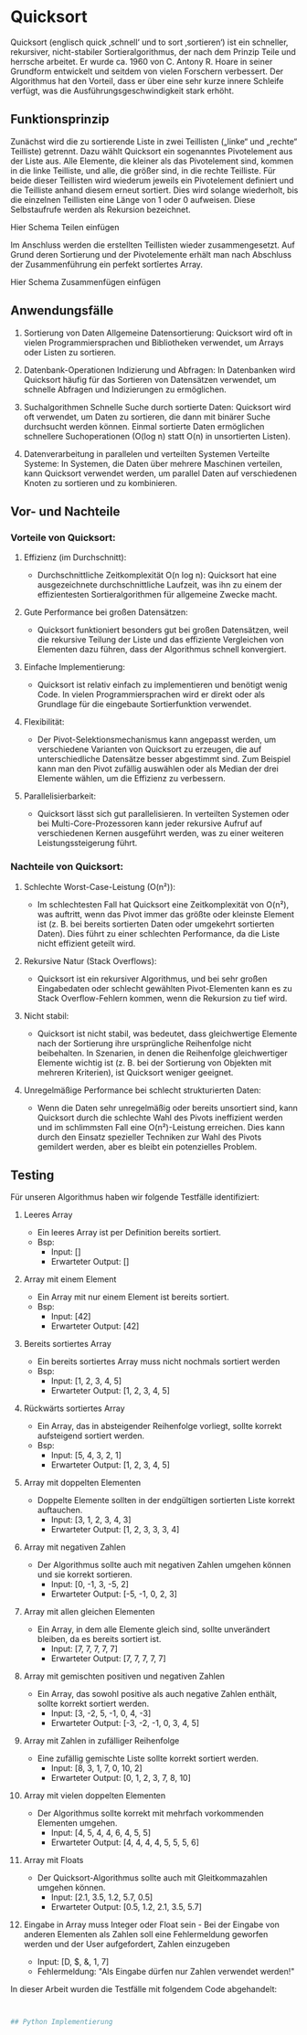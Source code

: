 # Quicksort
Quicksort (englisch quick ‚schnell‘ und to sort ‚sortieren‘) ist ein schneller, rekursiver, nicht-stabiler Sortieralgorithmus,
der nach dem Prinzip Teile und herrsche arbeitet. Er wurde ca. 1960 von C. Antony R. Hoare in seiner Grundform entwickelt
und seitdem von vielen Forschern verbessert. Der Algorithmus hat den Vorteil, dass er über eine sehr kurze innere Schleife verfügt, was die Ausführungsgeschwindigkeit stark erhöht.

## Funktionsprinzip
Zunächst wird die zu sortierende Liste in zwei Teillisten („linke“ und „rechte“ Teilliste) getrennt. Dazu wählt Quicksort ein sogenanntes Pivotelement aus der Liste aus. 
Alle Elemente, die kleiner als das Pivotelement sind, kommen in die linke Teilliste, und alle, die größer sind, in die rechte Teilliste.
Für beide dieser Teillisten wird wiederum jeweils ein Pivotelement definiert und die Teilliste anhand diesem erneut sortiert. Dies wird solange wiederholt, bis die einzelnen
Teillisten eine Länge von 1 oder 0 aufweisen. Diese Selbstaufrufe werden als Rekursion bezeichnet.



Hier Schema Teilen einfügen




Im Anschluss werden die erstellten Teillisten wieder zusammengesetzt. Auf Grund deren Sortierung und der Pivotelemente erhält man nach Abschluss der Zusammenführung ein perfekt sortîertes Array. 


Hier Schema Zusammenfügen einfügen


## Anwendungsfälle
1. Sortierung von Daten
    Allgemeine Datensortierung: Quicksort wird oft in vielen Programmiersprachen und Bibliotheken verwendet, um Arrays oder Listen zu sortieren.


2. Datenbank-Operationen
    Indizierung und Abfragen: In Datenbanken wird Quicksort häufig für das Sortieren von Datensätzen verwendet, um schnelle Abfragen und Indizierungen zu ermöglichen.



3. Suchalgorithmen
    Schnelle Suche durch sortierte Daten: Quicksort wird oft verwendet, um Daten zu sortieren, die dann mit binärer Suche durchsucht werden können.
     Einmal sortierte Daten ermöglichen schnellere Suchoperationen (O(log n) statt O(n) in unsortierten Listen).

    
4. Datenverarbeitung in parallelen und verteilten Systemen
    Verteilte Systeme: In Systemen, die Daten über mehrere Maschinen verteilen, kann Quicksort verwendet werden, um parallel Daten auf verschiedenen Knoten zu sortieren und zu kombinieren.
    

## Vor-  und Nachteile


### Vorteile von Quicksort:

1. Effizienz (im Durchschnitt):
   - Durchschnittliche Zeitkomplexität O(n log n): Quicksort hat eine ausgezeichnete durchschnittliche Laufzeit, was ihn zu einem der effizientesten Sortieralgorithmen für allgemeine Zwecke macht.


2. Gute Performance bei großen Datensätzen:
   - Quicksort funktioniert besonders gut bei großen Datensätzen, weil die rekursive Teilung der Liste und das effiziente Vergleichen von Elementen dazu führen, dass der Algorithmus schnell konvergiert.


3. Einfache Implementierung:
   - Quicksort ist relativ einfach zu implementieren und benötigt wenig Code. In vielen Programmiersprachen wird er direkt oder als Grundlage für die eingebaute Sortierfunktion verwendet.


4. Flexibilität:
   - Der Pivot-Selektionsmechanismus kann angepasst werden, um verschiedene Varianten von Quicksort zu erzeugen, die auf unterschiedliche Datensätze besser abgestimmt sind. Zum Beispiel kann man den Pivot zufällig auswählen oder als Median der drei Elemente wählen, um die Effizienz zu verbessern.


5. Parallelisierbarkeit:
   - Quicksort lässt sich gut parallelisieren. In verteilten Systemen oder bei Multi-Core-Prozessoren kann jeder rekursive Aufruf auf verschiedenen Kernen ausgeführt werden, was zu einer weiteren Leistungssteigerung führt.

### Nachteile von Quicksort:

1. Schlechte Worst-Case-Leistung (O(n²)):
   - Im schlechtesten Fall hat Quicksort eine Zeitkomplexität von O(n²), was auftritt, wenn das Pivot immer das größte oder kleinste Element ist (z. B. bei bereits sortierten Daten oder umgekehrt sortierten Daten). Dies führt zu einer schlechten Performance, da die Liste nicht effizient geteilt wird.


2. Rekursive Natur (Stack Overflows):
   - Quicksort ist ein rekursiver Algorithmus, und bei sehr großen Eingabedaten oder schlecht gewählten Pivot-Elementen kann es zu Stack Overflow-Fehlern kommen, wenn die Rekursion zu tief wird.


3. Nicht stabil:
   - Quicksort ist nicht stabil, was bedeutet, dass gleichwertige Elemente nach der Sortierung ihre ursprüngliche Reihenfolge nicht beibehalten. In Szenarien, in denen die Reihenfolge gleichwertiger Elemente wichtig ist (z. B. bei der Sortierung von Objekten mit mehreren Kriterien), ist Quicksort weniger geeignet.


4. Unregelmäßige Performance bei schlecht strukturierten Daten:
   - Wenn die Daten sehr unregelmäßig oder bereits unsortiert sind, kann Quicksort durch die schlechte Wahl des Pivots ineffizient werden und im schlimmsten Fall eine O(n²)-Leistung erreichen. Dies kann durch den Einsatz spezieller Techniken zur Wahl des Pivots gemildert werden, aber es bleibt ein potenzielles Problem.


## Testing
Für unseren Algorithmus haben wir folgende Testfälle identifiziert:

1. Leeres Array
    - Ein leeres Array ist per Definition bereits sortiert.
    - Bsp:
      - Input: []
      - Erwarteter Output: []
   

2. Array mit einem Element
    - Ein Array mit nur einem Element ist bereits sortiert.
    - Bsp:
      - Input: [42]
      - Erwarteter Output: [42]
    

3. Bereits sortiertes Array
    - Ein bereits sortiertes Array muss nicht nochmals sortiert werden
    - Bsp:
      - Input: [1, 2, 3, 4, 5]
      - Erwarteter Output: [1, 2, 3, 4, 5]
      

4. Rückwärts sortiertes Array
   - Ein Array, das in absteigender Reihenfolge vorliegt, sollte korrekt aufsteigend sortiert werden.
   - Bsp:  
     - Input: [5, 4, 3, 2, 1]
     - Erwarteter Output: [1, 2, 3, 4, 5]


5. Array mit doppelten Elementen
   - Doppelte Elemente sollten in der endgültigen sortierten Liste korrekt auftauchen.
     - Input: [3, 1, 2, 3, 4, 3]
     - Erwarteter Output: [1, 2, 3, 3, 3, 4]
 

6. Array mit negativen Zahlen
   - Der Algorithmus sollte auch mit negativen Zahlen umgehen können und sie korrekt sortieren.
     - Input: [0, -1, 3, -5, 2]
     - Erwarteter Output: [-5, -1, 0, 2, 3]
  

7. Array mit allen gleichen Elementen
   - Ein Array, in dem alle Elemente gleich sind, sollte unverändert bleiben, da es bereits sortiert ist.
     - Input: [7, 7, 7, 7, 7]
     - Erwarteter Output: [7, 7, 7, 7, 7]
        

8. Array mit gemischten positiven und negativen Zahlen
   - Ein Array, das sowohl positive als auch negative Zahlen enthält, sollte korrekt sortiert werden.
     - Input: [3, -2, 5, -1, 0, 4, -3]
     - Erwarteter Output: [-3, -2, -1, 0, 3, 4, 5]
   

9. Array mit Zahlen in zufälliger Reihenfolge
   - Eine zufällig gemischte Liste sollte korrekt sortiert werden.
     - Input: [8, 3, 1, 7, 0, 10, 2]
     - Erwarteter Output: [0, 1, 2, 3, 7, 8, 10]
     

10. Array mit vielen doppelten Elementen
    - Der Algorithmus sollte korrekt mit mehrfach vorkommenden Elementen umgehen.
      - Input: [4, 5, 4, 4, 6, 4, 5, 5]
      - Erwarteter Output: [4, 4, 4, 4, 5, 5, 5, 6]


11. Array mit Floats
    - Der Quicksort-Algorithmus sollte auch mit Gleitkommazahlen umgehen können.
      - Input: [2.1, 3.5, 1.2, 5.7, 0.5]
      - Erwarteter Output: [0.5, 1.2, 2.1, 3.5, 5.7]


 12. Eingabe in Array muss Integer oder Float sein 
    - Bei der Eingabe von anderen Elementen als Zahlen soll eine Fehlermeldung geworfen werden und der User aufgefordert, Zahlen einzugeben
     - Input: [D, $, &, 1, 7]
     - Fehlermeldung: "Als Eingabe dürfen nur Zahlen verwendet werden!"
  
In dieser Arbeit wurden die Testfälle mit folgendem Code abgehandelt:

```python


## Python Implementierung
